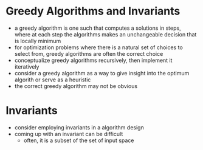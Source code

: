 # Greedy Algorithms and Invariants

- a greedy algorithm is one such that computes a solutions in steps, where at each step the algorithms makes an unchangeable decision that is locally minimum
- for optimization problems where there is a natural set of choices to select from, greedy algorithms are often the correct choice
- conceptualize greedy algorithms recursively, then implement it iteratively
- consider a greedy algorithm as a way to give insight into the optimum algorith or serve as a heuristic
- the correct greedy algorithm may not be obvious

# Invariants

- consider employing invariants in a algorithm design
- coming up with an invariant can be difficult
    - often, it is a subset of the set of input space
